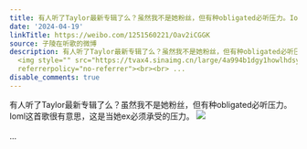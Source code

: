 ```yaml
---
title: 有人听了Taylor最新专辑了么？虽然我不是她粉丝，但有种obligated必听压力。Ioml这首歌很有意思，这是当她ex必须承受的压力。 [图片]
date: '2024-04-19'
linkTitle: https://weibo.com/1251560221/Oav2iCGGK
source: 子陵在听歌的微博
description: 有人听了Taylor最新专辑了么？虽然我不是她粉丝，但有种obligated必听压力。Ioml这首歌很有意思，这是当她ex必须承受的压力。
  <img style="" src="https://tvax4.sinaimg.cn/large/4a994b1dgy1howlhdsy75j23064df7wh.jpg"
  referrerpolicy="no-referrer"><br><br> ...
disable_comments: true
---
```

有人听了Taylor最新专辑了么？虽然我不是她粉丝，但有种obligated必听压力。Ioml这首歌很有意思，这是当她ex必须承受的压力。 <img style="" src="https://tvax4.sinaimg.cn/large/4a994b1dgy1howlhdsy75j23064df7wh.jpg" referrerpolicy="no-referrer"><br><br> ...